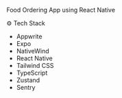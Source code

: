 Food Ordering App using React Native

⚙️ Tech Stack
- Appwrite
- Expo 
- NativeWind 
- React Native
- Tailwind CSS
- TypeScript 
- Zustand 
- Sentry 
